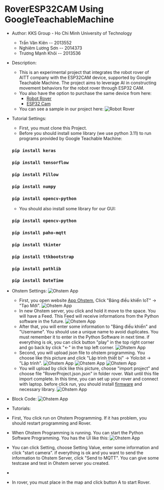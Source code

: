 # RoverESP32CAM Using GoogleTeachableMachine
* Author: KKS Group - Ho Chi Minh University of Technology
  - Trần Văn Kiên -- 2013552
  - Nghiêm Lương Sơn -- 2014373
  - Trương Mạnh Khôi -- 2013536
* Description:
  * This is an experimental project that integrates the robot rover of AITT company with the ESP32CAM device, supported by Google Teachable Machine. The project aims to leverage AI in constructing movement behaviors for the robot rover through ESP32 CAM.
  * You also have the option to purchase the same device from here:
    - [Robot Rover](https://ohstem.vn/product/robot-stem-rover/)
    - [ESP32 Cam](https://hshop.vn/products/kit-rf-thu-phat-wifi-ble-esp32-cam)
  * You can see a sample in our project here:
![Robot Rover](https://github.com/kientr2002/TeachableMachineGoogleWithESP32CAM/blob/main/image/rover.jpg)
* Tutorial Settings:
  * First, you must clone this Project.
  * Before you should install some library (we use python 3.11) to run programs provided by Google Teachable Machine:
  ### `pip install keras`
  ### `pip install tensorflow`
  ### `pip install Pillow`
  ### `pip install numpy`
  ### `pip install opencv-python`
  * You should also install some library for our GUI:
  ### `pip install opencv-python`
  ### `pip install paho-mqtt`
  ### `pip install tkinter`
  ### `pip install ttkbootstrap`
  ### `pip install pathlib`
  ### `pip install DateTime`
* Ohstem Settings:
  ![Ohstem App](https://github.com/kientr2002/TeachableMachineGoogleWithESP32CAM/blob/main/image/Server1.png)
  * First, you open website [App Ohstem](https://app.ohstem.vn/), Click "Bảng điều khiển IoT" -> "Tạo Mới".
    ![Ohstem App](https://github.com/kientr2002/TeachableMachineGoogleWithESP32CAM/blob/main/image/Server2.png)
  * In new Ohstem server, you click and hold it move to the space. You will have a Feed. This Feed will receive informations from the Python software in the future.
  ![Ohstem App](https://github.com/kientr2002/TeachableMachineGoogleWithESP32CAM/blob/main/image/Server3.png)
   * After that, you will enter some information to "Bảng điều khiển" and "Username". You should use a unique name to avoid duplicates. You must remember it to enter in the Python Software in next time. if everything is ok, you can click button "play" in the top right corner and go back by click "<-" in the top left corner.
    ![Ohstem App](https://github.com/kientr2002/TeachableMachineGoogleWithESP32CAM/blob/main/image/Server4.png)
   * Second, you will upload json file to ohstem programming. You choose like this picture and click "Lập trình thiết bị" -> Yolo:bit -> "Lập trình".
    ![Ohstem App](https://github.com/kientr2002/TeachableMachineGoogleWithESP32CAM/blob/main/image/Server5.png)
    ![Ohstem App](https://github.com/kientr2002/TeachableMachineGoogleWithESP32CAM/blob/main/image/Block1.png)
    ![Ohstem App](https://github.com/kientr2002/TeachableMachineGoogleWithESP32CAM/blob/main/image/Block2.png)
   * You will upload by click like this picture, choose "import project" and choose file "RoverProject.json.json" in folder rover. Wait until this file import complete. In this time, you can set up your rover and connect with laptop. before click run, you should install [firmware](https://fw.ohstem.vn/) and necessary library.
    ![Ohstem App](https://github.com/kientr2002/TeachableMachineGoogleWithESP32CAM/blob/main/image/Block3.png)
* Block Code:
    ![Ohstem App](https://github.com/kientr2002/TeachableMachineGoogleWithESP32CAM/blob/main/image/BlockCode.png)
*  Tutorials:
  * First, You click run on Ohstem Programming. If it has problem, you should restart programming and Rover.

  * When Ohstem Programming is running. You can start the Python Software Programming. You has the UI like this:
    ![Ohstem App](https://github.com/kientr2002/TeachableMachineGoogleWithESP32CAM/blob/main/image/GUI.png)
   * You can click Setting, choose Setting Value, enter some information and click "start camera". if everything is ok and you want to send the information to Ohstem Server, click "Send to MQTT". You can give some testcase and test in Ohstem server you created.
   * 
   * In rover, you must place in the map and click button A to start Rover. 
 
  
  
  
  
